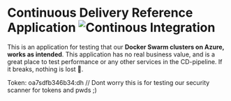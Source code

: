 # Continuous Delivery Reference Application ![Continous Integration](https://github.com/KTH/kth-azure-app/actions/workflows/main.yml/badge.svg)

This is an application for testing that our **Docker Swarm clusters on Azure, works as intended**. This application has no real business value, and is a great place to test performance or any other services in the CD-pipeline. If it breaks, nothing is lost 🥰.

Token: oa7sdfb346b34:dh // Dont worry this is for testing our security scanner for tokens and pwds ;)
